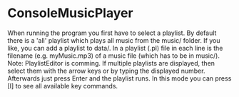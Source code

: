 # ConsoleMusicPlayer
When running the program you first have to select a playlist. By default there is a 'all' playlist which plays all
music from the music/ folder. If you like, you can add a playlist to data/. In a playlist (.pl) file in each
line is the filename (e.g. myMusic.mp3) of a music file (which has to be in music/). Note: PlaylistEditor is comming.
If multiple playlists are displayed, then select them with the arrow keys or by typing the displayed number. Afterwards
just press Enter and the playlist runs. In this mode you can press [I] to see all available key commands.
